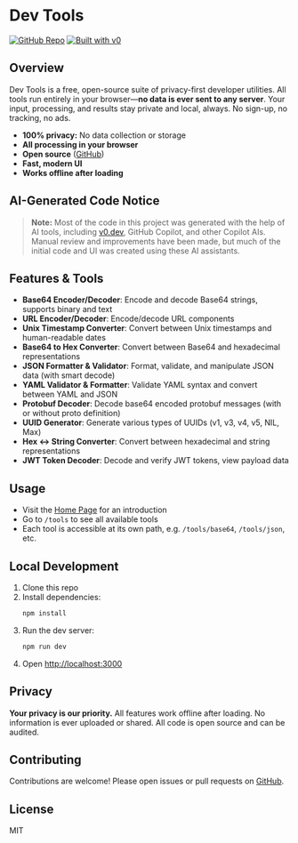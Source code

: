 # Dev Tools

[![GitHub Repo](https://img.shields.io/badge/View%20on-GitHub-black?style=for-the-badge&logo=github)](https://github.com/huxinbang/dev-tools)
[![Built with v0](https://img.shields.io/badge/Built%20with-v0.dev-black?style=for-the-badge)](https://v0.dev/chat/projects/UqWLfNnsn1t)

## Overview

Dev Tools is a free, open-source suite of privacy-first developer utilities. All tools run entirely in your browser—**no data is ever sent to any server**. Your input, processing, and results stay private and local, always. No sign-up, no tracking, no ads.

- **100% privacy:** No data collection or storage
- **All processing in your browser**
- **Open source** ([GitHub](https://github.com/huxinbang/dev-tools))
- **Fast, modern UI**
- **Works offline after loading**

## AI-Generated Code Notice

> **Note:** Most of the code in this project was generated with the help of AI tools, including [v0.dev](https://v0.dev), GitHub Copilot, and other Copilot AIs. Manual review and improvements have been made, but much of the initial code and UI was created using these AI assistants.

## Features & Tools

- **Base64 Encoder/Decoder**: Encode and decode Base64 strings, supports binary and text
- **URL Encoder/Decoder**: Encode/decode URL components
- **Unix Timestamp Converter**: Convert between Unix timestamps and human-readable dates
- **Base64 to Hex Converter**: Convert between Base64 and hexadecimal representations
- **JSON Formatter & Validator**: Format, validate, and manipulate JSON data (with smart decode)
- **YAML Validator & Formatter**: Validate YAML syntax and convert between YAML and JSON
- **Protobuf Decoder**: Decode base64 encoded protobuf messages (with or without proto definition)
- **UUID Generator**: Generate various types of UUIDs (v1, v3, v4, v5, NIL, Max)
- **Hex <-> String Converter**: Convert between hexadecimal and string representations
- **JWT Token Decoder**: Decode and verify JWT tokens, view payload data

## Usage

- Visit the [Home Page](https://github.com/huxinbang/dev-tools) for an introduction
- Go to `/tools` to see all available tools
- Each tool is accessible at its own path, e.g. `/tools/base64`, `/tools/json`, etc.

## Local Development

1. Clone this repo
2. Install dependencies:
   ```bash
   npm install
   ```
3. Run the dev server:
   ```bash
   npm run dev
   ```
4. Open [http://localhost:3000](http://localhost:3000)

## Privacy

**Your privacy is our priority.** All features work offline after loading. No information is ever uploaded or shared. All code is open source and can be audited.

## Contributing

Contributions are welcome! Please open issues or pull requests on [GitHub](https://github.com/huxinbang/dev-tools).

## License

MIT

